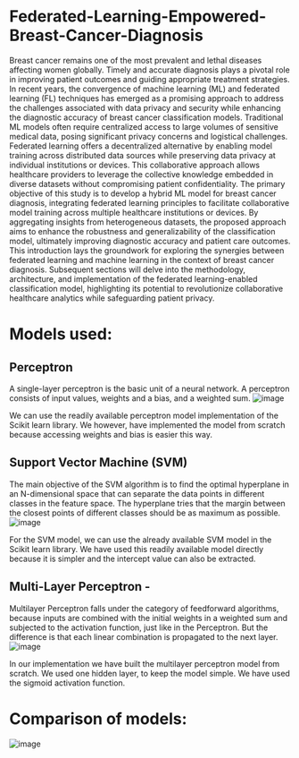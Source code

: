 # Federated-Learning-Empowered-Breast-Cancer-Diagnosis

Breast cancer remains one of the most prevalent and lethal diseases affecting women globally. Timely and accurate diagnosis plays a pivotal role in improving patient outcomes and guiding appropriate treatment strategies. In recent years, the convergence of machine learning (ML) and federated learning (FL) techniques has emerged as a promising approach to address the challenges associated with data privacy and security while enhancing the diagnostic accuracy of breast cancer classification models.
Traditional ML models often require centralized access to large volumes of sensitive medical data, posing significant privacy concerns and logistical challenges. Federated learning offers a decentralized alternative by enabling model training across distributed data sources while preserving data privacy at individual institutions or devices. This collaborative approach allows healthcare providers to leverage the collective knowledge embedded in diverse datasets without compromising patient confidentiality.
The primary objective of this study is to develop a hybrid ML model for breast cancer diagnosis, integrating federated learning principles to facilitate collaborative model training across multiple healthcare institutions or devices. By aggregating insights from heterogeneous datasets, the proposed approach aims to enhance the robustness and generalizability of the classification model, ultimately improving diagnostic accuracy and patient care outcomes.
This introduction lays the groundwork for exploring the synergies between federated learning and machine learning in the context of breast cancer diagnosis. Subsequent sections will delve into the methodology, architecture, and implementation of the federated learning-enabled classification model, highlighting its potential to revolutionize collaborative healthcare analytics while safeguarding patient privacy.

# Models used:

## Perceptron 
A single-layer perceptron is the basic unit of a neural network. A perceptron consists of input values, weights and a bias, and a weighted sum.
![image](https://github.com/gap10/Federated-Learning/assets/61880360/c0ff914c-7c1a-4d6b-b2c7-ca5d25c44adb)

We can use the readily available perceptron model implementation of the Scikit learn library. We however, have implemented the model from scratch because accessing weights and bias is easier this way.

## Support Vector Machine (SVM)  
The main objective of the SVM algorithm is to find the optimal hyperplane in an N-dimensional space that can separate the data points in different classes in the feature space. The hyperplane tries that the margin between the closest points of different classes should be as maximum as possible.
![image](https://github.com/gap10/Federated-Learning/assets/61880360/14458c19-7649-4298-a77b-f38ceb0ea10f)

For the SVM model, we can use the already available SVM model in the Scikit learn library. We have used this readily available model directly because it is simpler and the intercept value can also be extracted.

## Multi-Layer Perceptron - 
Multilayer Perceptron falls under the category of feedforward algorithms, because inputs are combined with the initial weights in a weighted sum and subjected to the activation function, just like in the Perceptron. But the difference is that each linear combination is propagated to the next layer.
![image](https://github.com/gap10/Federated-Learning/assets/61880360/5dfe4865-e037-4d00-91c6-a1c3084ddb6b)

In our implementation we have built the multilayer perceptron model from scratch. We used one hidden layer, to keep the model simple. We have used the sigmoid activation function. 

# Comparison of models:
![image](https://github.com/gap10/Federated-Learning/assets/61880360/ecebdc28-f032-492b-8a98-47c144506fc1)
